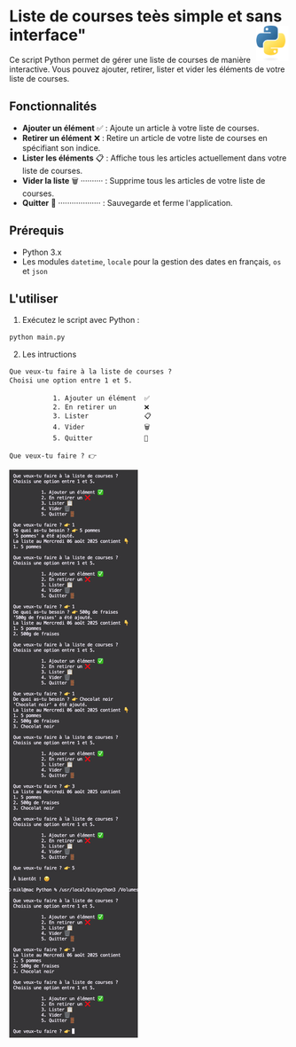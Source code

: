 # **Liste de courses teès simple et sans interface"**<a href="../../../"><img align="right" src="../../../assets/Python-logo-notext.svg" alt="Python" height="64px"></a>
Ce script Python permet de gérer une liste de courses de manière interactive. Vous pouvez ajouter, retirer, lister et vider les éléments de votre liste de courses.

## **Fonctionnalités**
- **Ajouter un élément** ✅ : Ajoute un article à votre liste de courses.
- **Retirer un élément** ❌ : Retire un article de votre liste de courses en spécifiant son indice.
- **Lister les éléments** 📋 : Affiche tous les articles actuellement dans votre liste de courses.
- **Vider la liste** 🗑️ ·········· : Supprime tous les articles de votre liste de courses.
- **Quitter** 🚪 ··················· : Sauvegarde et ferme l'application.

## **Prérequis**
- Python 3.x
- Les modules `datetime`, `locale` pour la gestion des dates en français, `os` et `json`


## **L'utiliser**
1. Exécutez le script avec Python :
```py
python main.py
```
2. Les intructions
```
Que veux-tu faire à la liste de courses ?  
Choisi une option entre 1 et 5.  

           1. Ajouter un élément  ✅
           2. En retirer un       ❌ 
           3. Lister              📋 
           4. Vider               🗑️ 
           5. Quitter             🚪

Que veux-tu faire ? 👉  
```
![shopingList](screenshot.png)